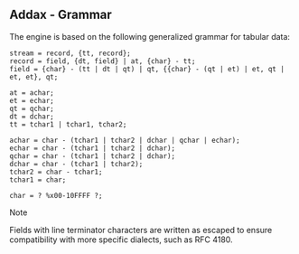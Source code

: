 ## Addax - Grammar

<p />

The engine is based on the following generalized grammar for tabular data:

<p />

```ebnf
stream = record, {tt, record};
record = field, {dt, field} | at, {char} - tt;
field = {char} - (tt | dt | qt) | qt, {{char} - (qt | et) | et, qt | et, et}, qt;

at = achar;
et = echar;
qt = qchar;
dt = dchar;
tt = tchar1 | tchar1, tchar2;

achar = char - (tchar1 | tchar2 | dchar | qchar | echar);
echar = char - (tchar1 | tchar2 | dchar);
qchar = char - (tchar1 | tchar2 | dchar);
dchar = char - (tchar1 | tchar2);
tchar2 = char - tchar1;
tchar1 = char;

char = ? %x00-10FFFF ?;
```

<p />

> [!NOTE]
> Fields with line terminator characters are written as escaped to ensure compatibility with more specific dialects, such as RFC 4180.
